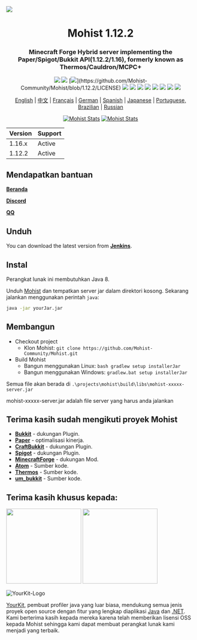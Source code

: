 <img src="https://i.loli.net/2020/09/06/lQscneqbV8Hptxz.png">

<div align="center">
  <h1>Mohist 1.12.2</h1>

### Minecraft Forge Hybrid server implementing the Paper/Spigot/Bukkit API(1.12.2/1.16), formerly known as Thermos/Cauldron/MCPC+

[![](https://img.shields.io/jenkins/build?jobUrl=https%3A%2F%2Fci.codemc.io%2Fjob%2FMohist-Community%2Fjob%2FMohist-1.12.2)](https://ci.codemc.io/job/Mohist-Community/job/Mohist-1.12.2)
[![](https://img.shields.io/github/stars/Mohist-Community/Mohist.svg?label=Stars&logo=github)](https://github.com/Mohist-Community/Mohist/stargazers)
[![](https://img.shields.io/github/license/Mohist-Community/Mohist?)](https://github.com/Mohist-Community/Mohist/blob/1.12.2/LICENSE)
[![](https://img.shields.io/badge/Forge-1.12.2--14.23.5.2854-brightgreen.svg?colorB=26303d&logo=Conda-Forge)](http://files.minecraftforge.net/maven/net/minecraftforge/forge/index_1.12.2.html)
[![](https://img.shields.io/badge/Paper-1.12.2-brightgreen.svg?colorB=DC3340)](https://papermc.io/downloads#Paper-1.12)
[![](https://img.shields.io/badge/AdoptOpenJDK-8u252-brightgreen.svg?colorB=469C00&logo=java)](https://adoptopenjdk.net/?variant=openjdk8&jvmVariant=hotspot)
[![](https://img.shields.io/badge/Gradle-4.10.3-brightgreen.svg?colorB=469C00&logo=gradle)](https://docs.gradle.org/4.10.3/release-notes.html)
[![](https://img.shields.io/bstats/servers/6762?label=bStats)](https://bstats.org/plugin/server-implementation/Mohist/6762)
[![](https://badges.crowdin.net/mohist/localized.svg)](https://crowdin.com/project/mohist)
[![](https://img.shields.io/discord/311256119005937665.svg?color=%237289da&label=Discord&logo=discord&logoColor=%237289da)](https://discord.gg/ZgXjHGd)
[![](https://img.shields.io/badge/Patreon-Support-orange.svg?logo=Patreon)](https://www.patreon.com/mohist)

<a href="https://github.com/Mohist-Community/Mohist/blob/1.12.2/README.md">English</a> | <a href="https://github.com/Mohist-Community/Mohist/blob/1.12.2/README-zh.md">中文</a> | <a href="https://github.com/Mohist-Community/Mohist/blob/1.12.2/README-fr.md">Français</a> | <a href="https://github.com/Mohist-Community/Mohist/blob/1.12.2/README-de.md">German</a> | <a href="https://github.com/Mohist-Community/Mohist/blob/1.12.2/README-es.md">Spanish</a> | <a href="https://github.com/Mohist-Community/Mohist/blob/1.12.2/README-jp.md">Japanese</a> | <a href="https://github.com/Mohist-Community/Mohist/blob/1.12.2/README-pt-BR.md">Portuguese, Brazilian</a> | <a href="https://github.com/Mohist-Community/Mohist/blob/1.12.2/README-ru.md">Russian</a>

[![Mohist Stats](https://bstats.org/signatures/server-implementation/Mohist.svg)](https://bstats.org/plugin/server-implementation/Mohist/6762)
[![Mohist Stats](https://bstats.org/signatures/bukkit/Mohist.svg)](https://bstats.org/plugin/bukkit/Mohist/3939)
</div>

| Version  | Support |
| ------------- | ------------- |
| 1.16.x  | Active  |
| 1.12.2  | Active  |
      
Mendapatkan bantuan
------
   [**Beranda**](https://mohist.red/)
   
   [**Discord**](https://discord.gg/ZgXjHGd)
   
   [**QQ**](https://jq.qq.com/?_wv=1027&k=5YIRYnH)  
   
Unduh
------

You can download the latest version from [**Jenkins**](https://ci.codemc.org/job/Mohist-Community/job/Mohist-1.12.2/).

Instal
------
Perangkat lunak ini membutuhkan Java 8.

Unduh [Mohist](https://ci.codemc.org/job/Mohist-Community/job/Mohist-1.12.2/) dan tempatkan server jar dalam direktori kosong. Sekarang jalankan menggunakan perintah `java`:

```bash
java -jar yourJar.jar
```

Membangun
------
* Checkout project
  * Klon Mohist:
  `git clone https://github.com/Mohist-Community/Mohist.git`
* Build Mohist
  * Bangun menggunakan Linux:
  `bash gradlew setup installerJar`
  * Bangun menggunakan Windows:
  `gradlew.bat setup installerJar`

Semua file akan berada di `.\projects\mohist\build\libs\mohist-xxxxx-server.jar`

mohist-xxxxx-server.jar adalah file server yang harus anda jalankan

Terima kasih sudah mengikuti proyek Mohist
------
* [**Bukkit**](https://hub.spigotmc.org/stash/scm/spigot/bukkit.git) - dukungan Plugin.
* [**Paper**](https://github.com/PaperMC/Paper.git) - optimalisasi kinerja.
* [**CraftBukkit**](https://hub.spigotmc.org/stash/scm/spigot/craftbukkit.git) - dukungan Plugin.
* [**Spigot**](https://hub.spigotmc.org/stash/scm/spigot/spigot.git) - dukungan Plugin.
* [**MinecraftForge**](https://github.com/MinecraftForge/MinecraftForge.git) - dukungan Mod.
* [**Atom**](https://gitlab.com/divinecode/atom/Atom.git) - Sumber kode.
* [**Thermos**](https://github.com/CyberdyneCC/Thermos.git) - Sumber kode.
* [**um_bukkit**](https://github.com/TechCatOther/um_bukkit.git) - Sumber kode.

Terima kasih khusus kepada:
-------------
<a href="https://serverjars.com/"><img src="https://serverjars.com/assets/img/logo_white.svg" width="200"></a>
<a href="https://ci.codemc.io/"><img src="https://i.loli.net/2020/03/11/YNicj3PLkU5BZJT.png" width="200"></a>

![YourKit-Logo](https://www.yourkit.com/images/yklogo.png)

[YourKit](http://www.yourkit.com/), pembuat profiler java yang luar biasa, mendukung semua jenis proyek open source dengan fitur yang lengkap diaplikasi [Java](https://www.yourkit.com/java/profiler/index.jsp) dan [.NET](https://www.yourkit.com/.net/profiler/index.jsp). Kami berterima kasih kepada mereka karena telah memberikan lisensi OSS kepada Mohist sehingga kami dapat membuat perangkat lunak kami menjadi yang terbaik.